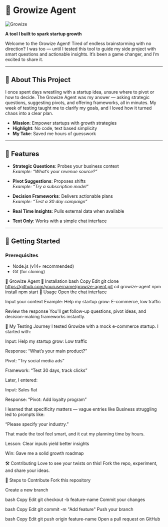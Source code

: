 # 🌱 Growize Agent

![Growize](https://postimg.cc/JsLD5qwg)

**A tool I built to spark startup growth**

Welcome to the Growize Agent! Tired of endless brainstorming with no direction? I was too — until I tested this tool to guide my side project with smart questions and actionable insights. It’s been a game changer, and I’m excited to share it.

---

## 🌿 About This Project

I once spent days wrestling with a startup idea, unsure where to pivot or how to decide. The Growize Agent was my answer — asking strategic questions, suggesting pivots, and offering frameworks, all in minutes. My week of testing taught me to clarify my goals, and I loved how it turned chaos into a clear plan.

- **Mission**: Empower startups with growth strategies  
- **Highlight**: No code, text based simplicity  
- **My Take**: Saved me hours of guesswork

---

## 🎨 Features

- **Strategic Questions**: Probes your business context  
  _Example: “What’s your revenue source?”_

- **Pivot Suggestions**: Proposes shifts  
  _Example: “Try a subscription model”_

- **Decision Frameworks**: Delivers actionable plans  
  _Example: “Test a 30 day campaign”_

- **Real Time Insights**: Pulls external data when available

- **Text Only**: Works with a simple chat interface

---

## 🚀 Getting Started

### Prerequisites

- Node.js (v14+ recommended)  
- Git (for cloning)

🚀 Growize Agent
🔧 Installation
bash
Copy
Edit
git clone https://github.com/yourusername/growize-agent.git
cd growize-agent
npm install
npm start
💬 Usage
Open the chat interface

Input your context
Example:
Help my startup grow: E-commerce, low traffic

Review the response
You'll get follow-up questions, pivot ideas, and decision-making frameworks instantly.

🧪 My Testing Journey
I tested Growize with a mock e-commerce startup. I started with:

Input: Help my startup grow: Low traffic

Response: “What’s your main product?”

Pivot: “Try social media ads”

Framework: “Test 30 days, track clicks”

Later, I entered:

Input: Sales flat

Response: “Pivot: Add loyalty program”

I learned that specificity matters — vague entries like Business struggling led to prompts like:

“Please specify your industry.”

That made the tool feel smart, and it cut my planning time by hours.

Lesson: Clear inputs yield better insights

Win: Gave me a solid growth roadmap

🛠️ Contributing
Love to see your twists on this! Fork the repo, experiment, and share your ideas.

📌 Steps to Contribute
Fork this repository

Create a new branch

bash
Copy
Edit
git checkout -b feature-name
Commit your changes

bash
Copy
Edit
git commit -m "Add feature"
Push your branch

bash
Copy
Edit
git push origin feature-name
Open a pull request on GitHub
